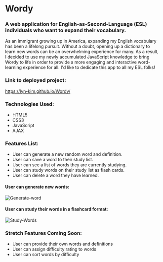# Wordy

### A web application for English-as-Second-Language (ESL) individuals who want to expand their vocabulary.

As an immigrant growing up in America, expanding my English vocabulary has been a lifelong pursuit. Without a doubt, opening up a dictionary to learn new words can be an overwhelming experience for many. As a result, I decided to use my newly accumulated JavaScript knowledge to bring Wordy to life in order to provide a more engaging and interactive word-learning experience for all. I'd like to dedicate this app to all my ESL folks!

### Link to deployed project:
https://lyn-kim.github.io/Wordy/

### Technologies Used:
* HTML5
* CSS3
* JavaScript
* AJAX

### Features List:
* User can generate a new random word and definition.
* User can save a word to their study list.
* User can see a list of words they are currently studying.
* User can study words on their study list as flash cards.
* User can delete a word they have learned.
  
#### User can generate new words:
![Generate-word](https://user-images.githubusercontent.com/89041368/156853306-11c9fdb2-3207-4dbd-a028-8acb4cea20d7.gif)

#### User can study their words in a flashcard format:
![Study-Words](https://user-images.githubusercontent.com/89041368/156853728-ca26f68d-80b7-4246-8f21-6d8bd3627d23.gif)

### Stretch Features Coming Soon:
* User can provide their own words and definitions
* User can assign difficulty rating to words
* User can sort words by difficulty
